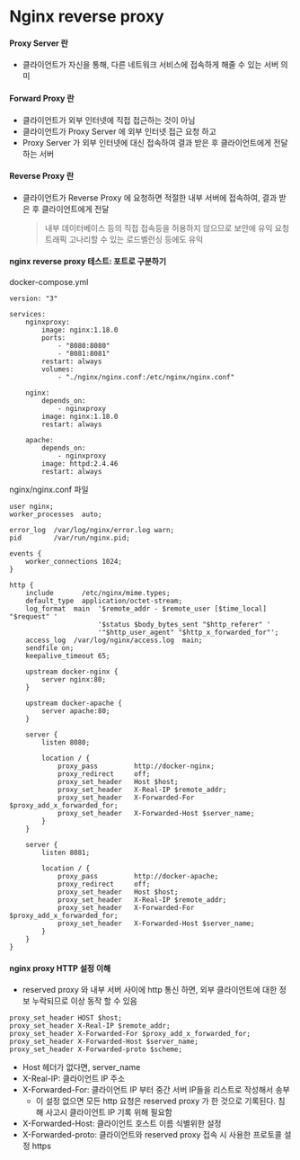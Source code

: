 # Nginx reverse proxy

#### Proxy Server 란

- 클라이언트가 자신을 통해, 다른 네트워크 서비스에 접속하게 해줄 수 있는 서버 의미

#### Forward Proxy 란

- 클라이언트가 외부 인터넷에 직접 접근하는 것이 아님
- 클라이언트가 Proxy Server 에 외부 인터넷 접근 요청 하고
- Proxy Server 가 외부 인터넷에 대신 접속하여 결과 받은 후 클라이언트에게 전달하는 서버

#### Reverse Proxy 란

- 클라이언트가 Reverse Proxy 에 요청하면
  적절한 내부 서버에 접속하여, 결과 받은 후 클라이언트에게 전달
  > 내부 데이터베이스 등의 직접 접속등을 허용하지 않으므로 보안에 유익
  > 요청 트래픽 고나리할 수 있는 로드벨런싱 등에도 유익

#### nginx reverse proxy 테스트: 포트로 구분하기

docker-compose.yml

```
version: "3"

services:
    nginxproxy:
        image: nginx:1.18.0
        ports:
            - "8080:8080"
            - "8081:8081"
        restart: always
        volumes:
            - "./nginx/nginx.conf:/etc/nginx/nginx.conf"

    nginx:
        depends_on:
            - nginxproxy
        image: nginx:1.18.0
        restart: always

    apache:
        depends_on:
            - nginxproxy
        image: httpd:2.4.46
        restart: always
```

nginx/nginx.conf 파일

```
user nginx;
worker_processes  auto;

error_log  /var/log/nginx/error.log warn;
pid        /var/run/nginx.pid;

events {
    worker_connections 1024;
}

http {
    include       /etc/nginx/mime.types;
    default_type  application/octet-stream;
    log_format  main  '$remote_addr - $remote_user [$time_local] "$request" '
                      '$status $body_bytes_sent "$http_referer" '
                      '"$http_user_agent" "$http_x_forwarded_for"';
    access_log  /var/log/nginx/access.log  main;
    sendfile on;
    keepalive_timeout 65;

    upstream docker-nginx {
        server nginx:80;
    }

    upstream docker-apache {
        server apache:80;
    }

    server {
        listen 8080;

        location / {
            proxy_pass         http://docker-nginx;
            proxy_redirect     off;
            proxy_set_header   Host $host;
            proxy_set_header   X-Real-IP $remote_addr;
            proxy_set_header   X-Forwarded-For $proxy_add_x_forwarded_for;
            proxy_set_header   X-Forwarded-Host $server_name;
        }
    }

    server {
        listen 8081;

        location / {
            proxy_pass         http://docker-apache;
            proxy_redirect     off;
            proxy_set_header   Host $host;
            proxy_set_header   X-Real-IP $remote_addr;
            proxy_set_header   X-Forwarded-For $proxy_add_x_forwarded_for;
            proxy_set_header   X-Forwarded-Host $server_name;
        }
    }
}
```

#### nginx proxy HTTP 설정 이해

- reserved proxy 와 내부 서버 사이에 http 통신 하면, 외부 클라이언트에 대한 정보 누락되므로 이상 동작 할 수 있음

```
proxy_set_header HOST $host;
proxy_set_header X-Real-IP $remote_addr;
proxy_set_header X-Forwarded-For $proxy_add_x_forwarded_for;
proxy_set_header X-Forwarded-Host $server_name;
proxy_set_header X-Forwarded-proto $scheme;
```

- Host 헤더가 없다면, server_name
- X-Real-IP: 클라이언트 IP 주소
- X-Forwarded-For: 클라이언트 IP 부터 중간 서버 IP들을 리스트로 작성해서 송부
  - 이 설정 없으면 모든 http 요청은 reserved proxy 가 한 것으로 기록된다. 침해 사고시 클라이언트 IP 기록 위해 필요함
- X-Forwarded-Host: 클라이언트 호스트 이름 식별위한 설정
- X-Forwarded-proto: 클라이언트와 reserved proxy 접속 시 사용한 프로토콜 설정 https
